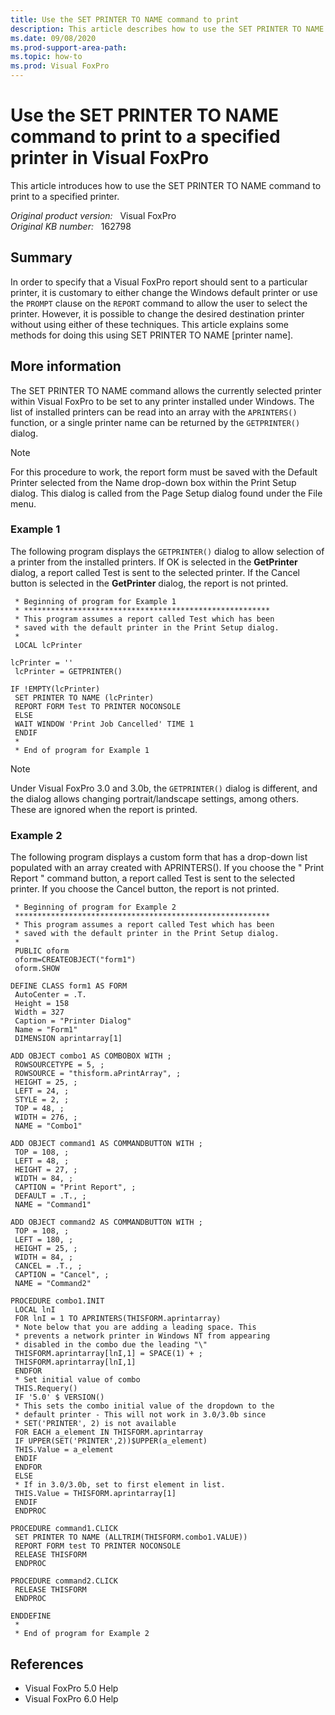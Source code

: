```yaml
---
title: Use the SET PRINTER TO NAME command to print
description: This article describes how to use the SET PRINTER TO NAME command to print to a specified printer.
ms.date: 09/08/2020
ms.prod-support-area-path: 
ms.topic: how-to
ms.prod: Visual FoxPro
---
```

# Use the SET PRINTER TO NAME command to print to a specified printer in Visual FoxPro

This article introduces how to use the SET PRINTER TO NAME command to print to a specified printer.

_Original product version:_ &nbsp; Visual FoxPro  
_Original KB number:_ &nbsp; 162798

## Summary

In order to specify that a Visual FoxPro report should sent to a particular printer, it is customary to either change the Windows default printer or use the `PROMPT` clause on the `REPORT` command to allow the user to select the printer. However, it is possible to change the desired destination printer without using either of these techniques. This article explains some methods for doing this using SET PRINTER TO NAME [printer name].

## More information

The SET PRINTER TO NAME command allows the currently selected printer within Visual FoxPro to be set to any printer installed under Windows. The list of installed printers can be read into an array with the `APRINTERS()` function, or a single printer name can be returned by the `GETPRINTER()` dialog.

> [!NOTE]
> For this procedure to work, the report form must be saved with the Default Printer selected from the Name drop-down box within the Print Setup dialog. This dialog is called from the Page Setup dialog found under the File menu.

### Example 1

The following program displays the `GETPRINTER()` dialog to allow selection of a printer from the installed printers. If OK is selected in the **GetPrinter** dialog, a report called Test is sent to the selected printer. If the Cancel button is selected in the **GetPrinter** dialog, the report is not printed.

```console
 * Beginning of program for Example 1
 * *******************************************************
 * This program assumes a report called Test which has been
 * saved with the default printer in the Print Setup dialog.
 *
 LOCAL lcPrinter

lcPrinter = ''
 lcPrinter = GETPRINTER()

IF !EMPTY(lcPrinter)
 SET PRINTER TO NAME (lcPrinter)
 REPORT FORM Test TO PRINTER NOCONSOLE
 ELSE
 WAIT WINDOW 'Print Job Cancelled' TIME 1
 ENDIF
 *
 * End of program for Example 1
```

> [!NOTE]
> Under Visual FoxPro 3.0 and 3.0b, the `GETPRINTER()` dialog is different, and the dialog allows changing portrait/landscape settings, among others. These are ignored when the report is printed.

### Example 2

The following program displays a custom form that has a drop-down list populated with an array created with APRINTERS(). If you choose the " Print Report " command button, a report called Test is sent to the selected printer. If you choose the Cancel button, the report is not printed.

```console
 * Beginning of program for Example 2
 *********************************************************
 * This program assumes a report called Test which has been
 * saved with the default printer in the Print Setup dialog.
 *
 PUBLIC oform
 oform=CREATEOBJECT("form1")
 oform.SHOW

DEFINE CLASS form1 AS FORM
 AutoCenter = .T.
 Height = 158
 Width = 327
 Caption = "Printer Dialog"
 Name = "Form1"
 DIMENSION aprintarray[1]

ADD OBJECT combo1 AS COMBOBOX WITH ;
 ROWSOURCETYPE = 5, ;
 ROWSOURCE = "thisform.aPrintArray", ;
 HEIGHT = 25, ;
 LEFT = 24, ;
 STYLE = 2, ;
 TOP = 48, ;
 WIDTH = 276, ;
 NAME = "Combo1"

ADD OBJECT command1 AS COMMANDBUTTON WITH ;
 TOP = 108, ;
 LEFT = 48, ;
 HEIGHT = 27, ;
 WIDTH = 84, ;
 CAPTION = "Print Report", ;
 DEFAULT = .T., ;
 NAME = "Command1"

ADD OBJECT command2 AS COMMANDBUTTON WITH ;
 TOP = 108, ;
 LEFT = 180, ;
 HEIGHT = 25, ;
 WIDTH = 84, ;
 CANCEL = .T., ;
 CAPTION = "Cancel", ;
 NAME = "Command2"

PROCEDURE combo1.INIT
 LOCAL lnI
 FOR lnI = 1 TO APRINTERS(THISFORM.aprintarray)
 * Note below that you are adding a leading space. This
 * prevents a network printer in Windows NT from appearing
 * disabled in the combo due the leading "\"
 THISFORM.aprintarray[lnI,1] = SPACE(1) + ;
 THISFORM.aprintarray[lnI,1]
 ENDFOR
 * Set initial value of combo
 THIS.Requery()
 IF '5.0' $ VERSION()
 * This sets the combo initial value of the dropdown to the
 * default printer - This will not work in 3.0/3.0b since
 * SET('PRINTER', 2) is not available
 FOR EACH a_element IN THISFORM.aprintarray
 IF UPPER(SET('PRINTER',2))$UPPER(a_element)
 THIS.Value = a_element
 ENDIF
 ENDFOR
 ELSE
 * If in 3.0/3.0b, set to first element in list.
 THIS.Value = THISFORM.aprintarray[1]
 ENDIF
 ENDPROC

PROCEDURE command1.CLICK
 SET PRINTER TO NAME (ALLTRIM(THISFORM.combo1.VALUE))
 REPORT FORM test TO PRINTER NOCONSOLE
 RELEASE THISFORM
 ENDPROC

PROCEDURE command2.CLICK
 RELEASE THISFORM
 ENDPROC

ENDDEFINE
 *
 * End of program for Example 2
```

## References

- Visual FoxPro 5.0 Help
- Visual FoxPro 6.0 Help
